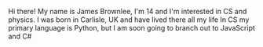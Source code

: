 Hi there! My name is James Brownlee, I'm 14 and I'm interested in CS and physics.
I was born in Carlisle, UK and have lived there all my life
In CS my primary language is Python, but I am soon going to branch out to JavaScript and C#

